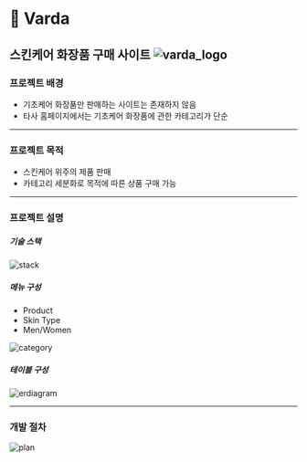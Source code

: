 # :shopping_cart: Varda
스킨케어 화장품 구매 사이트
![varda_logo](https://github.com/oblsoun/nomercy/assets/132249005/79129e43-3e97-4b80-b356-7287a54ca9fd)
---
### 프로젝트 배경
- 기초케어 화장품만 판매하는 사이트는 존재하지 않음
- 타사 홈페이지에서는 기초케어 화장품에 관한 카테고리가 단순
---
### 프로젝트 목적
- 스킨케어 위주의 제품 판매
- 카테고리 세분화로 목적에 따른 상품 구매 가능

---
### 프로젝트 설명
##### 기술 스택
![stack](https://github.com/oblsoun/varda/assets/113246634/318d2d99-fb0d-440f-b5f0-7a391d60216d)


##### 메뉴 구성
- Product
- Skin Type
- Men/Women
  
![category](https://github.com/oblsoun/varda/assets/113246634/ba6f2b63-d58b-4d58-9049-08fbfd7f9e21)

##### 테이블 구성
![erdiagram](https://github.com/oblsoun/varda/assets/113246634/574b516e-efcb-4336-b15f-c480f3c9612c)

---
### 개발 절차
![plan](https://github.com/oblsoun/varda/assets/113246634/8ddc507b-da6f-4589-bcfe-d12b98c6ffa9)
